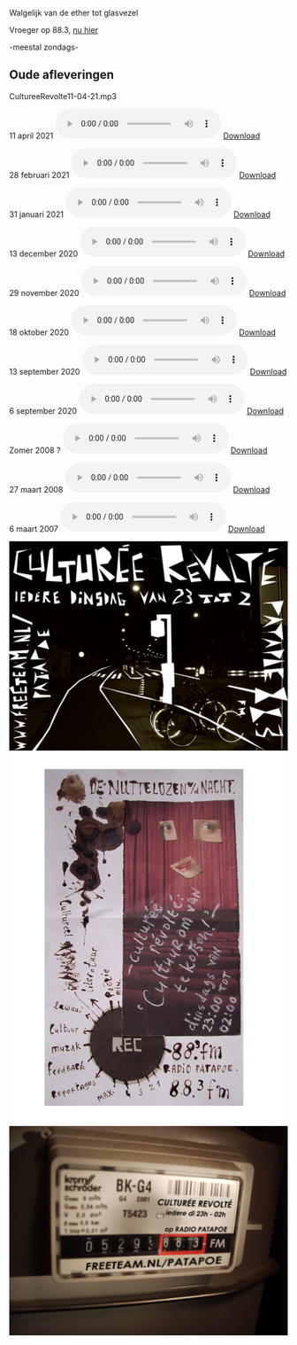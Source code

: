 Walgelijk van de ether tot glasvezel

Vroeger op 88.3, [nu hier](http://77.172.207.190:8000/stream.m3u)

-meestal zondags-

## Oude afleveringen

CultureeRevolte11-04-21.mp3

11 april 2021
<audio controls>
  <source src="shows/CultureeRevolte11-04-21.mp3">
</audio>
[Download](https://github.com/CultureeRevolte/CultureeRevolte.github.io/blob/gh-pages/shows/CultureeRevolte11-04-21.mp3?raw=true)

28 februari 2021
<audio controls>
  <source src="shows/CultureeRevolte28-02-21.mp3">
</audio>
[Download](https://github.com/CultureeRevolte/CultureeRevolte.github.io/blob/gh-pages/shows/CultureeRevolte28-02-21.mp3?raw=true)

31 januari 2021
<audio controls>
  <source src="shows/CultureeRevolte31-01-21.mp3">
</audio>
[Download](https://github.com/CultureeRevolte/CultureeRevolte.github.io/blob/gh-pages/shows/CultureeRevolte31-01-21.mp3?raw=true)

13 december 2020
<audio controls>
  <source src="shows/CultureeRevolte13-12-20.mp3">
</audio>
[Download](https://github.com/CultureeRevolte/CultureeRevolte.github.io/blob/gh-pages/shows/CultureeRevolte13-12-20.mp3?raw=true)

29 november 2020
<audio controls>
  <source src="shows/CultureeRevolte29-11-20.mp3">
</audio>
[Download](https://github.com/CultureeRevolte/CultureeRevolte.github.io/blob/gh-pages/shows/CultureeRevolte29-11-20.mp3?raw=true)

18 oktober 2020
<audio controls>
  <source src="shows/CultureeRevolte18-10-20.mp3">
</audio>
[Download](https://github.com/CultureeRevolte/CultureeRevolte.github.io/blob/gh-pages/shows/CultureeRevolte18-10-20.mp3?raw=true)

13 september 2020
<audio controls>
  <source src="shows/CultureeRevolte13-09-20.mp3">
</audio>
[Download](https://github.com/CultureeRevolte/CultureeRevolte.github.io/blob/gh-pages/shows/CultureeRevolte13-09-20.mp3?raw=true)

6 september 2020
<audio controls>
  <source src="shows/CultureeRevolte06-09-20.mp3">
</audio>
[Download](https://github.com/CultureeRevolte/CultureeRevolte.github.io/blob/gh-pages/shows/CultureeRevolte13-09-20.mp3?raw=true)

Zomer 2008 ?
<audio controls>
  <source src="shows/CultureeRevolte%20in%20Stedelijk%20Museum%20Zomer%2008%20%3F.mp3">
</audio>
[Download](https://github.com/CultureeRevolte/CultureeRevolte.github.io/blob/gh-pages/shows/CultureeRevolte%20in%20Stedelijk%20Museum%20Zomer%2008%20%3F.mp3?raw=true)

27 maart 2008
<audio controls>
  <source src="shows/CultureeRevolte27-03-08.mp3">
</audio>
[Download](https://github.com/CultureeRevolte/CultureeRevolte.github.io/blob/gh-pages/shows/CultureeRevolte27-03-08.mp3?raw=true)

6 maart 2007
<audio controls>
  <source src="shows/CultureeRevolte06-03-07.mp3">
</audio>
[Download](https://github.com/CultureeRevolte/CultureeRevolte.github.io/blob/gh-pages/shows/CultureeRevolte06-03-07.mp3?raw=true)


![straat](https://github.com/CultureeRevolte/CultureeRevolte.github.io/blob/gh-pages/art/flyer%20straat.bmp?raw=true)
![vlek](https://raw.githubusercontent.com/CultureeRevolte/CultureeRevolte.github.io/gh-pages/art/flyer%20vlek.jpg)
![meterkast](https://raw.githubusercontent.com/CultureeRevolte/CultureeRevolte.github.io/gh-pages/art/flyer%20meterkast%20final.jpg)
